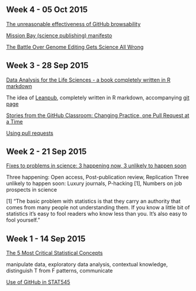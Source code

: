 ## Week 4 - 05 Oct 2015

[The unreasonable effectiveness of GitHub browsability](http://stat545-ubc.github.io/bit006_github-browsability-wins.html) 

[Mission Bay (science publishing) manifesto](http://www.michaeleisen.org/blog/?p=1760) 

[The Battle Over Genome Editing Gets Science All Wrong](http://www.wired.com/2015/10/battle-genome-editing-gets-science-wrong/) 

## Week 3 - 28 Sep 2015

[Data Analysis for the Life Sciences - a book completely written in R markdown](http://simplystatistics.org/2015/09/23/data-analysis-for-the-life-sciences-a-book-completely-written-in-r-markdown/) 

The idea of [Leanpub](www.leanpub.com), completely written in R markdown, accompanying [git page](https://github.com/genomicsclass/labs) 

[Stories from the GitHub Classroom: Changing Practice, one Pull Request at a Time](https://speakerdeck.com/johndbritton/stories-from-the-github-classroom-changing-practice-one-pull-request-at-a-time) 

[Using pull requests](https://help.github.com/articles/using-pull-requests/) 

## Week 2 - 21 Sep 2015
[Fixes to problems in science: 3 happening now, 3 unlikely to happen soon](http://socialbat.org/2015/09/12/fixes-to-problems-in-science-3-happening-now-3-unlikely-to-happen-soon/) 

Three happening: Open access, Post-publication review, Replication 
Three unlikely to happen soon: Luxury journals, P-hacking [1], Numbers on job prospects in science 
 
[1] “The basic problem with statistics is that they carry an authority that comes from many people not understanding them. If you know a little bit of statistics it’s easy to fool readers who know less than you. It’s also easy to fool yourself.”

## Week 1 - 14 Sep 2015

[The 5 Most Critical Statistical Concepts](http://simplystatistics.org/2013/07/03/repost-the-5-most-critical-statistical-concepts/) 

manipulate data, exploratory data analysis, contextual knowledge, distinguish T from F patterns, communicate

[Use of GitHub in STAT545](http://stat545-ubc.github.io/bit004_stat545-use-of-github.html) 
